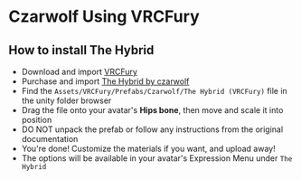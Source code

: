 Czarwolf Using VRCFury
==

## How to install The Hybrid
* Download and import [VRCFury](https://vrcfury.com/download)
* Purchase and import [The Hybrid by czarwolf](https://czarwolf.gumroad.com/)
* Find the `Assets/VRCFury/Prefabs/Czarwolf/The Hybrid (VRCFury)` file in the unity folder browser
* Drag the file onto your avatar's **Hips bone**, then move and scale it into position
* DO NOT unpack the prefab or follow any instructions from the original documentation
* You're done! Customize the materials if you want, and upload away!
* The options will be available in your avatar's Expression Menu under `The Hybrid`
